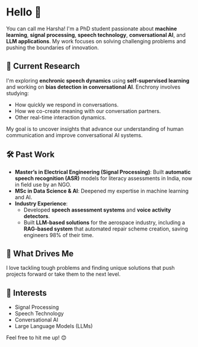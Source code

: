 # Hello 👋
You can call me Harsha!
I'm a PhD student passionate about **machine learning**, **signal processing**, **speech technology**, **conversational AI**, and **LLM applications**. My work focuses on solving challenging problems and pushing the boundaries of innovation.

## 🔬 Current Research
I'm exploring **enchronic speech dynamics** using **self-supervised learning** and working on **bias detection in conversational AI**. Enchrony involves studying:
- How quickly we respond in conversations.
- How we co-create meaning with our conversation partners.
- Other real-time interaction dynamics.

My goal is to uncover insights that advance our understanding of human communication and improve conversational AI systems.

## 🛠️ Past Work
- **Master’s in Electrical Engineering (Signal Processing)**: Built **automatic speech recognition (ASR)** models for literacy assessments in India, now in field use by an NGO.
- **MSc in Data Science & AI**: Deepened my expertise in machine learning and AI.
- **Industry Experience**:
  - Developed **speech assessment systems** and **voice activity detectors**.
  - Built **LLM-based solutions** for the aerospace industry, including a **RAG-based system** that automated repair scheme creation, saving engineers 98% of their time.

## 🚀 What Drives Me
I love tackling tough problems and finding unique solutions that push projects forward or take them to the next level.

## 🌱 Interests
- Signal Processing
- Speech Technology
- Conversational AI
- Large Language Models (LLMs)

Feel free to hit me up! 😊

